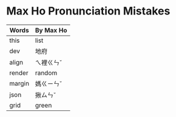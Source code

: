 ﻿# Max Ho Pronunciation Mistakes

| Words | By Max Ho |
|-|-|
|this|list|
|dev|地府|
|align|ㄟ裡ㄍㄣˇ|
|render|random|
|margin|媽ㄍㄧㄣˇ|
|json|揪ㄙㄣˇ|
|grid|green|
